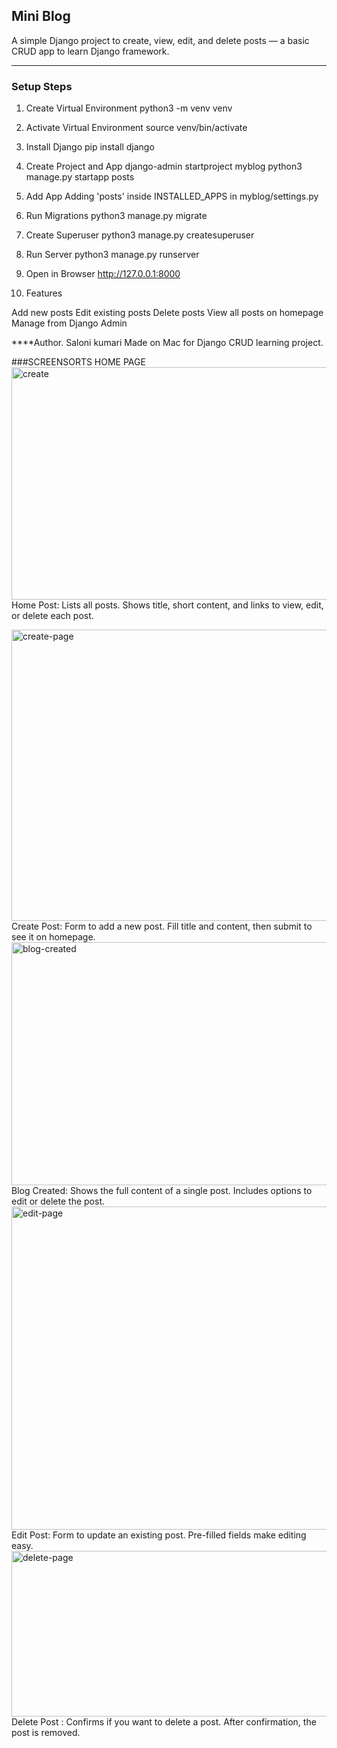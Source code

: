 Mini Blog 
---------

A simple Django project to create, view, edit, and delete posts — a basic CRUD app to learn Django framework.


---

### Setup Steps 

1. Create Virtual Environment
python3 -m venv venv


2. Activate Virtual Environment
source venv/bin/activate


3. Install Django
pip install django


4. Create Project and App
django-admin startproject myblog
python3 manage.py startapp posts


5. Add App
Adding 'posts' inside INSTALLED_APPS in myblog/settings.py


6. Run Migrations
python3 manage.py migrate


7. Create Superuser
python3 manage.py createsuperuser


8. Run Server
python3 manage.py runserver


9. Open in Browser
http://127.0.0.1:8000

10. Features

Add new posts
Edit existing posts
Delete posts
View all posts on homepage
Manage from Django Admin

****Author.
Saloni kumari
Made on Mac for Django CRUD learning project.

###SCREENSORTS
HOME PAGE
<img width="559" height="372" alt="create" src="https://github.com/user-attachments/assets/f6535bac-f3b5-441b-82b8-6e51a8215bc4" />
Home Post: Lists all posts. Shows title, short content, and links to view, edit, or delete each post.


<img width="566" height="466" alt="create-page" src="https://github.com/user-attachments/assets/fe1d9927-fa00-4d65-b229-69142b707959" />
Create Post:	Form to add a new post. Fill title and content, then submit to see it on homepage.


<img width="1365" height="389" alt="blog-created" src="https://github.com/user-attachments/assets/471c4a83-86ad-4f0f-8628-5acff64bc365" />
Blog Created:		Shows the full content of a single post. Includes options to edit or delete the post.

<img width="569" height="517" alt="edit-page" src="https://github.com/user-attachments/assets/139f0c51-d6b5-4d54-95b9-9ba2942fd71d" />
Edit Post:		Form to update an existing post. Pre-filled fields make editing easy.


<img width="927" height="265" alt="delete-page" src="https://github.com/user-attachments/assets/43f7a486-f4ad-45c3-a5bb-37b178494fb4" />
Delete Post	:	Confirms if you want to delete a post. After confirmation, the post is removed.








